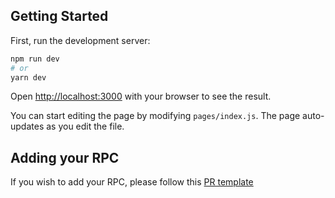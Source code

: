 ## Getting Started

First, run the development server:

```bash
npm run dev
# or
yarn dev
```

Open [http://localhost:3000](http://localhost:3000) with your browser to see the result.

You can start editing the page by modifying `pages/index.js`. The page auto-updates as you edit the file.

## Adding your RPC

If you wish to add your RPC, please follow this [PR template](https://github.com/DefiLlama/chainlist/blob/main/pull_request_template.md)


